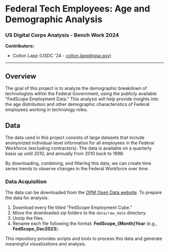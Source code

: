 # Federal Tech Employees: Age and Demographic Analysis
### US Digital Corps Analysis - Bench Work 2024

**Contributors:**
- Colton Lapp (USDC '24 - colton.lapp@gsa.gov)

---

## Overview

The goal of this project is to analyze the demographic breakdown of technologists within the Federal Government, using the publicly available "FedScope Employment Data." This analysis will help provide insights into the age distribution and other demographic characteristics of Federal employees working in technology roles.

## Data

The data used in this project consists of large datasets that include anonymized individual-level information for all employees in the Federal Workforce (excluding contractors). The data is available on a quarterly basis up until 2010, and annually from 2010 back to 1998.

By downloading, combining, and filtering this data, we can create time series trends to observe changes in the Federal Workforce over time.

### Data Acquisition

The data can be downloaded from the [OPM Open Data website](https://www.opm.gov/data/datasets/). To prepare the data for analysis:

1. Download every file titled "FedScope Employment Cube."
2. Move the downloaded zip folders to the `data/raw_data` directory.
3. Unzip the files.
4. Rename each file following the format: **FedScope_{Month}Year** (e.g., **FedScope_Dec2023**).

This repository provides scripts and tools to process this data and generate meaningful visualizations and analysis.
